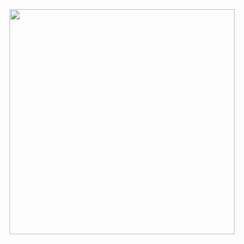 <img src="https://media1.giphy.com/media/v1.Y2lkPTc5MGI3NjExam10cDdyM3djZHI0dTdkYzdqM3Q3d2VmcW1wNndrand0aG5tY3Q3aiZlcD12MV9pbnRlcm5hbF9naWZfYnlfaWQmY3Q9Zw/A6aHBCFqlE0Rq/giphy.gif" width="400px" align="right">


